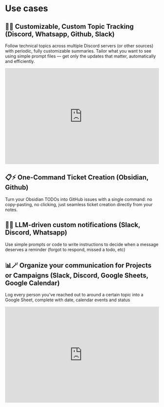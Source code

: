 # Use cases

## 🧠🔎 Customizable, Custom Topic Tracking (Discord, Whatsapp, Github, Slack)

Follow technical topics across multiple Discord servers (or other sources) with periodic, fully customizable summaries. Tailor what you want to see using simple prompt files — get only the updates that matter, automatically and efficiently.

<div style="position: relative; padding-bottom: 62.5%; height: 0;"><iframe src="https://www.loom.com/embed/d784d8afe18e41f39ee11e757a07abc7?sid=f5b4c355-63d3-49d7-b4af-708190cf017e" frameborder="0" webkitallowfullscreen mozallowfullscreen allowfullscreen style="position: absolute; top: 0; left: 0; width: 100%; height: 100%;"></iframe></div>

## 📋⚡ One-Command Ticket Creation (Obsidian, Github)

Turn your Obsidian TODOs into GitHub issues with a single command: no copy-pasting, no clicking, just seamless ticket creation directly from your notes.

## 🔔✨ LLM-driven custom notifications (Slack, Discord, Whatsapp)

Use simple prompts or code to write instructions to decide when a message deserves a reminder (forgot to respond, missed a todo, etc)

## 📊🪄 Organize your communication for Projects or Campaigns (Slack, Discord, Google Sheets, Google Calendar)

Log every person you’ve reached out to around a certain topic into a Google Sheet, complete with date, calendar events and status

<div style="position: relative; padding-bottom: 62.5%; height: 0;"><iframe src="https://www.loom.com/embed/4f285471edf442218dc9b8f27c03b27c?sid=55c6b73b-03ae-4586-b002-eed231f4b381" frameborder="0" webkitallowfullscreen mozallowfullscreen allowfullscreen style="position: absolute; top: 0; left: 0; width: 100%; height: 100%;"></iframe></div>
